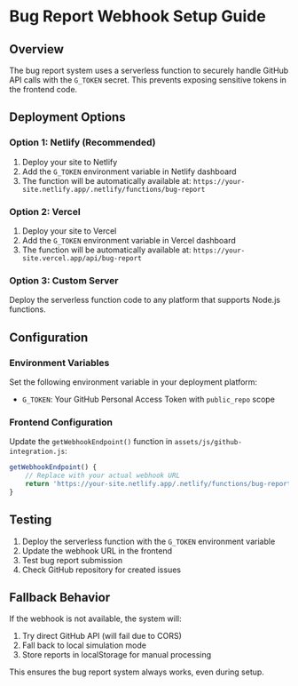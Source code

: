 # Bug Report Webhook Setup Guide

## Overview
The bug report system uses a serverless function to securely handle GitHub API calls with the `G_TOKEN` secret. This prevents exposing sensitive tokens in the frontend code.

## Deployment Options

### Option 1: Netlify (Recommended)
1. Deploy your site to Netlify
2. Add the `G_TOKEN` environment variable in Netlify dashboard
3. The function will be automatically available at: `https://your-site.netlify.app/.netlify/functions/bug-report`

### Option 2: Vercel
1. Deploy your site to Vercel
2. Add the `G_TOKEN` environment variable in Vercel dashboard  
3. The function will be automatically available at: `https://your-site.vercel.app/api/bug-report`

### Option 3: Custom Server
Deploy the serverless function code to any platform that supports Node.js functions.

## Configuration

### Environment Variables
Set the following environment variable in your deployment platform:
- `G_TOKEN`: Your GitHub Personal Access Token with `public_repo` scope

### Frontend Configuration
Update the `getWebhookEndpoint()` function in `assets/js/github-integration.js`:

```javascript
getWebhookEndpoint() {
    // Replace with your actual webhook URL
    return 'https://your-site.netlify.app/.netlify/functions/bug-report';
}
```

## Testing
1. Deploy the serverless function with the `G_TOKEN` environment variable
2. Update the webhook URL in the frontend
3. Test bug report submission
4. Check GitHub repository for created issues

## Fallback Behavior
If the webhook is not available, the system will:
1. Try direct GitHub API (will fail due to CORS)
2. Fall back to local simulation mode
3. Store reports in localStorage for manual processing

This ensures the bug report system always works, even during setup.